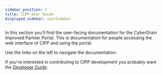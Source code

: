 ```yaml
---
sidebar_position: 1
title: CIPP User Guide
displayed_sidebar: userSidebar
---
```


In this section you'll find the user-facing documentation for the CyberDrain Improved Partner Portal. This is documentation for people accessing the web interface of CIPP and using the portal.

Use the links on the left to navigate the documentation.

If you're interested in contributing to CIPP development you probably want the [Developer Guide](/docs/dev/).
